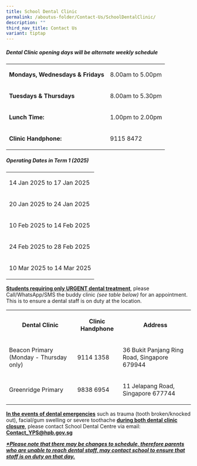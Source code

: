 ```yaml
---
title: School Dental Clinic
permalink: /aboutus-folder/Contact-Us/SchoolDentalClinic/
description: ""
third_nav_title: Contact Us
variant: tiptap
---
```

<h5>Dental Clinic opening days will be alternate weekly schedule</h5>
<table style="minWidth: 50px">
<colgroup>
<col>
<col>
</colgroup>
<tbody>
<tr>
<td rowspan="1" colspan="1">
<p><strong>Mondays, Wednesdays &amp; Fridays</strong>
</p>
</td>
<td rowspan="1" colspan="1">
<p>8.00am to 5.00pm</p>
</td>
</tr>
<tr>
<td rowspan="1" colspan="1">
<p><strong>Tuesdays &amp; Thursdays</strong>
</p>
</td>
<td rowspan="1" colspan="1">
<p>8.00am to 5.30pm</p>
</td>
</tr>
<tr>
<td rowspan="1" colspan="1">
<p><strong>Lunch Time:</strong>
</p>
</td>
<td rowspan="1" colspan="1">
<p>1.00pm to 2.00pm</p>
</td>
</tr>
<tr>
<td rowspan="1" colspan="1">
<p><strong>Clinic Handphone:</strong>
</p>
</td>
<td rowspan="1" colspan="1">
<p>9115 8472</p>
</td>
</tr>
</tbody>
</table>
<p></p>
<h5>Operating Dates in Term 1 (2025)</h5>
<table style="minWidth: 25px">
<colgroup>
<col>
</colgroup>
<tbody>
<tr>
<td rowspan="1" colspan="1">
<p>14 Jan 2025 to 17 Jan 2025</p>
</td>
</tr>
<tr>
<td rowspan="1" colspan="1">
<p>20 Jan 2025 to 24 Jan 2025</p>
</td>
</tr>
<tr>
<td rowspan="1" colspan="1">
<p>10 Feb 2025 to 14 Feb 2025</p>
</td>
</tr>
<tr>
<td rowspan="1" colspan="1">
<p>24 Feb 2025 to 28 Feb 2025</p>
</td>
</tr>
<tr>
<td rowspan="1" colspan="1">
<p>10 Mar 2025 to 14 Mar 2025</p>
</td>
</tr>
</tbody>
</table>
<p></p>
<p><strong><u>Students requiring only URGENT dental treatment</u></strong>,
please Call/WhatsApp/SMS the buddy clinic <em>(see table below) </em>for
an appointment. This is to ensure a dental staff is on duty at the location.</p>
<p></p>
<table style="minWidth: 75px">
<colgroup>
<col>
<col>
<col>
</colgroup>
<tbody>
<tr>
<th rowspan="1" colspan="1">
<p><strong>Dental Clinic</strong>
</p>
</th>
<th rowspan="1" colspan="1">
<p><strong>Clinic Handphone</strong>
</p>
</th>
<th rowspan="1" colspan="1">
<p><strong>Address</strong>
</p>
</th>
</tr>
<tr>
<td rowspan="1" colspan="1">
<p>Beacon Primary (Monday - Thursday only)</p>
</td>
<td rowspan="1" colspan="1">
<p>9114 1358</p>
</td>
<td rowspan="1" colspan="1">
<p>36 Bukit Panjang Ring Road, Singapore 679944</p>
</td>
</tr>
<tr>
<td rowspan="1" colspan="1">
<p>Greenridge Primary</p>
</td>
<td rowspan="1" colspan="1">
<p>9838 6954</p>
</td>
<td rowspan="1" colspan="1">
<p>11 Jelapang Road, Singapore 677744</p>
</td>
</tr>
</tbody>
</table>
<p><strong><u>In the events of dental emergencies</u></strong> such as trauma
(tooth broken/knocked out), facial/gum swelling or severe toothache <strong><u>during both dental clinic closure</u></strong>,
please contact School Dental Centre via email: <strong><a href="Contact_YPS@hpb.gov.sg" rel="noopener nofollow" target="_blank">Contact_YPS@hpb.gov.sg</a></strong>
</p>
<p></p>
<p><strong><em><u>*Please note that there may be changes to schedule, therefore parents who are unable to reach dental staff, may contact school to ensure that staff is on duty on that day.</u></em></strong>
</p>
<p></p>